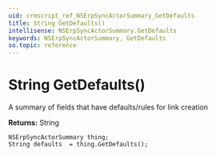 ```yaml
---
uid: crmscript_ref_NSErpSyncActorSummary_GetDefaults
title: String GetDefaults()
intellisense: NSErpSyncActorSummary.GetDefaults
keywords: NSErpSyncActorSummary, GetDefaults
so.topic: reference
---
```


# String GetDefaults()

A summary of fields that have defaults/rules for link creation

**Returns:** String

```crmscript
NSErpSyncActorSummary thing;
String defaults  = thing.GetDefaults();
```

